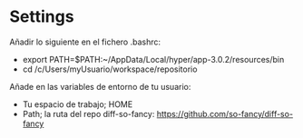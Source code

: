 # Settings

Añadir lo siguiente en el fichero .bashrc:

- export PATH=$PATH:~/AppData/Local/hyper/app-3.0.2/resources/bin
- cd /c/Users/myUsuario/workspace/repositorio

Añade en las variables de entorno de tu usuario:

- Tu espacio de trabajo; HOME
- Path; la ruta del repo diff-so-fancy: https://github.com/so-fancy/diff-so-fancy
